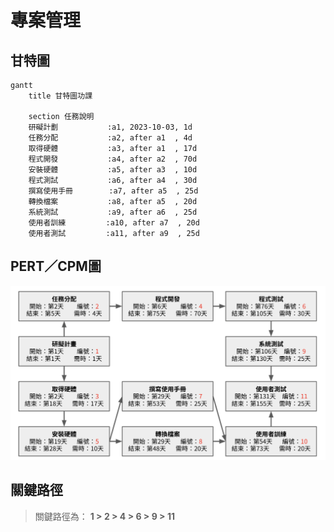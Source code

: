 # 專案管理

## 甘特圖
```mermaid
gantt
    title 甘特圖功課

    section 任務說明
    研礙計劃           :a1, 2023-10-03, 1d
    任務分配           :a2, after a1  , 4d
    取得硬體           :a3, after a1  , 17d
    程式開發           :a4, after a2  , 70d
    安裝硬體           :a5, after a3  , 10d
    程式測試           :a6, after a4  , 30d
    撰寫使用手冊        :a7, after a5  , 25d
    轉換檔案           :a8, after a5  , 20d
    系統測試           :a9, after a6  , 25d
    使用者訓練         :a10, after a7  , 20d
    使用者測試         :a11, after a9  , 25d
```

## PERT／CPM圖
![PERT](Ssutu_PERT.png "PERT圖作業")

## 關鍵路徑
>關鍵路徑為：
>**1 > 2 > 4 > 6 > 9 > 11**

